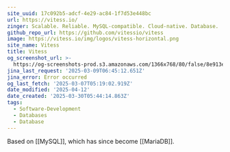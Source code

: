 ```yaml
---
site_uuid: 17c092b5-adcf-4e29-ac84-1f7d53e448bc
url: https://vitess.io/
zinger: Scalable. Reliable. MySQL-compatible. Cloud-native. Database.
github_repo_url: https://github.com/vitessio/vitess
image: https://vitess.io/img/logos/vitess-horizontal.png
site_name: Vitess
title: Vitess
og_screenshot_url: >-
  https://og-screenshots-prod.s3.amazonaws.com/1366x768/80/false/8e913e1ef72703efb8cadd96a7d2d125fde04a323b528f73eb41c4cf936e2768.jpeg
jina_last_request: '2025-03-09T06:45:12.651Z'
jina_error: Error occurred
og_last_fetch: '2025-03-07T05:19:02.919Z'
date_modified: '2025-04-12'
date_created: '2025-03-30T05:44:14.863Z'
tags:
  - Software-Development
  - Databases
  - Database
---
```



























































Based on [[MySQL]], which has since become [[MariaDB]].


